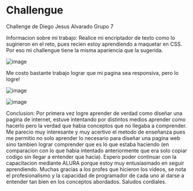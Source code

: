 # Challengue
Challenge de Diego Jesus Alvarado Grupo 7

Informacion sobre mi trabajo: 
Realice mi encriptador de texto como lo sugirieron en el reto, pues recien estoy aprendiendo a maquetar en CSS. Por eso mi challengue tiene la misma apariencia que la sugerida. 

![image](https://github.com/user-attachments/assets/aacc9d65-8822-4d65-bc76-17ddae2e4907)

Me costo bastante trabajo lograr que mi pagina sea responsiva, pero lo logre!

![image](https://github.com/user-attachments/assets/9ffcc59a-e234-459a-a709-35102e67b97b)

![image](https://github.com/user-attachments/assets/6c38c235-e02f-4ecc-9998-79128ad83a7a)

Conclusion:
Por primera vez logre aprender de verdad como diseñar una pagina de internet, estuve intentando por distintos medios aprender como hacerlo pero la verdad que habia conceptos que no llegaba a comprender. Me parecio muy interesante y muy acertivo el metodo de enseñanza pues me permitio no solo aprender lo necesario para diseñar una pagina web sino tambien lograr comprender que es lo que estaba haciendo (en comparacion con lo que habia intentado anteriormente que era solo copiar codigo sin llegar a entender que hacia).
Espero poder continuar con la capacitacion mediante ALURA porque estoy muy entusiasmado en seguir aprendiendo. 
Muchas gracias a los profes que hicieron los videos, se nota el profesionalismo y la capacidad de programador de cada uno al darse a entender tan bien en los conceptos abordados. 
Saludos cordiales. 
